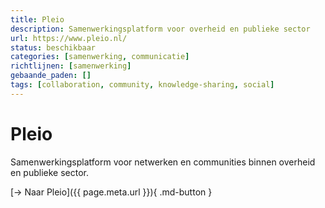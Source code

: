 ```yaml
---
title: Pleio
description: Samenwerkingsplatform voor overheid en publieke sector
url: https://www.pleio.nl/
status: beschikbaar
categories: [samenwerking, communicatie]
richtlijnen: [samenwerking]
gebaande_paden: []
tags: [collaboration, community, knowledge-sharing, social]
---
```


# Pleio

Samenwerkingsplatform voor netwerken en communities binnen overheid en publieke sector.

[→ Naar Pleio]({{ page.meta.url }}){ .md-button }
